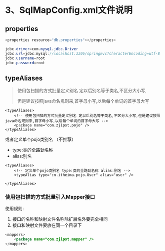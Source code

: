 # 3、SqlMapConfig.xml文件说明

## properties

```java
<properties resource="db.properties"></properties>
```

```java
jdbc.driver=com.mysql.jdbc.Driver
jdbc.url=jdbc:mysql://localhost:3306/springmvc?characterEncoding=utf-8
jdbc.username=root
jdbc.password=root
```

## typeAliases

> 使用包扫描的方式批量定义别名 定以后别名等于类名,不区分大小写,
>
> 但是建议按照java命名规则来,首字母小写,以后每个单词的首字母大写

```
<typeAliases>
    <!-- 使用包扫描的方式批量定义别名 定以后别名等于类名,不区分大小写,但是建议按照java命名规则来,首字母小写,以后每个单词的首字母大写 -->
    <package name="com.zjipst.pojo" />
</typeAliases>
```

或者定义单个pojo类别名 （不推荐）

* type:类的全路劲名称
* alias:别名

```
<typeAliases>
    <!-- 定义单个pojo类别名 type:类的全路劲名称 alias:别名 -->
    <typeAlias type="cn.itheima.pojo.User" alias="user" />

</typeAliases>
```

### 使用包扫描的方式批量引入Mapper接口

使用规则:

1. 接口的名称和映射文件名称除扩展名外要完全相同
2. 接口和映射文件要放在同一个目录下

```java
<mappers>
    <package name="com.zjipst.mapper" />
</mappers>
```



